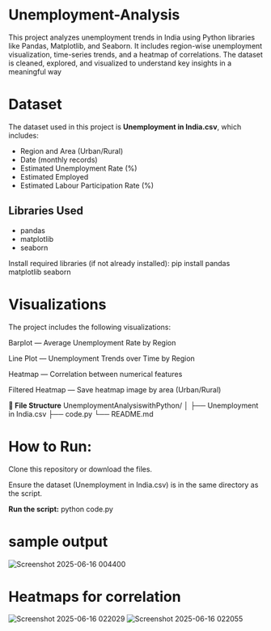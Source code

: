 # Unemployment-Analysis
This project analyzes unemployment trends in India using Python libraries like Pandas, Matplotlib, and Seaborn. It includes region-wise unemployment visualization, time-series trends, and a heatmap of correlations. The dataset is cleaned, explored, and visualized to understand key insights in a meaningful way


# Dataset

The dataset used in this project is **Unemployment in India.csv**, which includes:

- Region and Area (Urban/Rural)
- Date (monthly records)
- Estimated Unemployment Rate (%)
- Estimated Employed
- Estimated Labour Participation Rate (%)

## Libraries Used

- pandas
- matplotlib
- seaborn

Install required libraries (if not already installed):
pip install pandas matplotlib seaborn

# Visualizations
The project includes the following visualizations:

Barplot — Average Unemployment Rate by Region

Line Plot — Unemployment Trends over Time by Region

Heatmap — Correlation between numerical features

Filtered Heatmap — Save heatmap image by area (Urban/Rural)

**📂 File Structure**
UnemploymentAnalysiswithPython/
│
├── Unemployment in India.csv
├── code.py
└── README.md
# How to Run:
Clone this repository or download the files.

Ensure the dataset (Unemployment in India.csv) is in the same directory as the script.

**Run the script:**
python code.py
# sample output
![Screenshot 2025-06-16 004400](https://github.com/user-attachments/assets/89280ce9-c5e1-4d1c-ad58-0cef75fbe6b3)
# Heatmaps for correlation
![Screenshot 2025-06-16 022029](https://github.com/user-attachments/assets/aa4023a1-a492-4b46-a6dc-527884f16fba)
![Screenshot 2025-06-16 022055](https://github.com/user-attachments/assets/2abde0be-62be-47d4-8612-d02c44165e8f)

